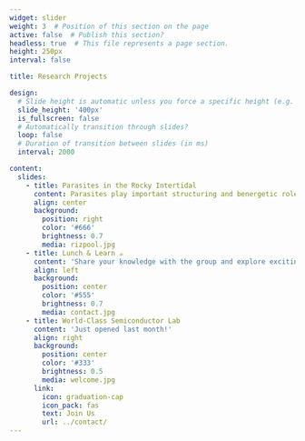 ```yaml
---
widget: slider
weight: 3  # Position of this section on the page
active: false  # Publish this section?
headless: true  # This file represents a page section.
height: 250px
interval: false

title: Research Projects

design:
  # Slide height is automatic unless you force a specific height (e.g. '400px')
  slide_height: '400px'
  is_fullscreen: false
  # Automatically transition through slides?
  loop: false
  # Duration of transition between slides (in ms)
  interval: 2000

content:
  slides:
    - title: Parasites in the Rocky Intertidal
      content: Parasites play important structuring and benergetic roles in ecological networks. We know parasitism is common in other intertidal food webs, such as salt marshes, sand flats, and beaches. Are parasites important in the rocky intertidal?
      align: center
      background:
        position: right
        color: '#666'
        brightness: 0.7
        media: rizpool.jpg
    - title: Lunch & Learn ☕️
      content: 'Share your knowledge with the group and explore exciting new topics together!'
      align: left
      background:
        position: center
        color: '#555'
        brightness: 0.7
        media: contact.jpg
    - title: World-Class Semiconductor Lab
      content: 'Just opened last month!'
      align: right
      background:
        position: center
        color: '#333'
        brightness: 0.5
        media: welcome.jpg
      link:
        icon: graduation-cap
        icon_pack: fas
        text: Join Us
        url: ../contact/
---
```




